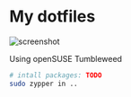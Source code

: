 # My dotfiles

![screenshot](https://imgbox.com/Wbog0c5Z)

Using openSUSE Tumbleweed 

```bash
# intall packages: TODO
sudo zypper in ..
```
